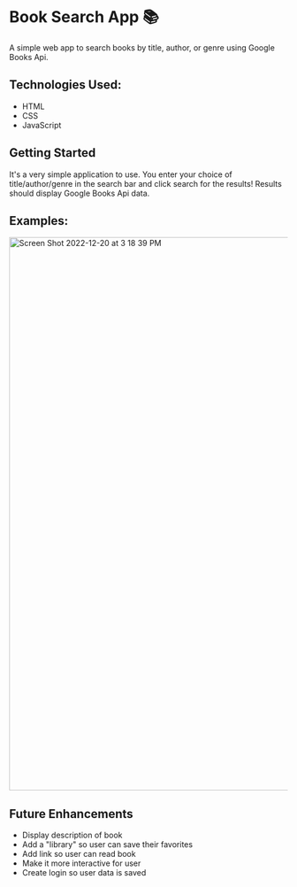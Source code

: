 # Book Search App 📚
A simple web app to search books by title, author, or genre using Google Books Api.

## Technologies Used:

- HTML
- CSS
- JavaScript

## Getting Started 

It's a very simple application to use. You enter your choice of title/author/genre in the search bar and click search for the results!
Results should display Google Books Api data.

## Examples:
<img width="1000" alt="Screen Shot 2022-12-20 at 3 18 39 PM" src="https://user-images.githubusercontent.com/107235292/208769087-f46296ea-07eb-43b1-af89-55daca0b7732.png">


## Future Enhancements

- Display description of book
- Add a "library" so user can save their favorites
- Add link so user can read book
- Make it more interactive for user
- Create login so user data is saved




